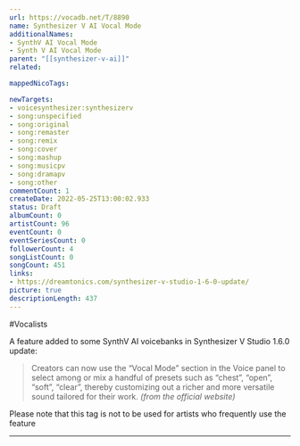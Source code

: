 ```yaml
---
url: https://vocadb.net/T/8890
name: Synthesizer V AI Vocal Mode
additionalNames: 
- SynthV AI Vocal Mode
- Synth V AI Vocal Mode
parent: "[[synthesizer-v-ai]]"
related:

mappedNicoTags:

newTargets:
- voicesynthesizer:synthesizerv
- song:unspecified
- song:original
- song:remaster
- song:remix
- song:cover
- song:mashup
- song:musicpv
- song:dramapv
- song:other
commentCount: 1
createDate: 2022-05-25T13:00:02.933
status: Draft
albumCount: 0
artistCount: 96
eventCount: 0
eventSeriesCount: 0
followerCount: 4
songListCount: 0
songCount: 451
links: 
- https://dreamtonics.com/synthesizer-v-studio-1-6-0-update/
picture: true
descriptionLength: 437
---
```


#Vocalists

A feature added to some SynthV AI voicebanks in Synthesizer V Studio 1.6.0 update:

> Creators can now use the “Vocal Mode” section in the Voice panel to select among or mix a handful of presets such as “chest”, “open”, “soft”, “clear”, thereby customizing out a richer and more versatile sound tailored for their work.
_(from the official website)_

Please note that this tag is not to be used for artists who frequently use the feature

---


